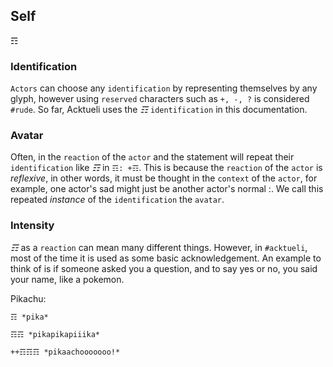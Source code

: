 ## Self
☶

### Identification
`Actors` can choose any `identification` by representing themselves by any glyph, however using `reserved` characters such as `+, -, ?` is considered `#rude`.  So far, Acktueli uses the _☶_ `identification` in this documentation.

### Avatar
Often, in the `reaction` of the `actor` and the statement will repeat their `identification` like _☶_ in `☶: +☶`.  This is because the `reaction` of the `actor` is _reflexive_, in other words, it must be thought in the `context` of the `actor`, for example, one actor's sad might just be another actor's normal :.  We call this repeated _instance_ of the `identification` the `avatar`.

### Intensity
_☶_ as a `reaction` can mean many different things.  However, in `#acktueli`, most of the time it is used as some basic acknowledgement.  An example to think of is if someone asked you a question, and to say yes or no, you said your name, like a pokemon.

Pikachu:

`☶ *pika*`

`☶☶ *pikapikapiiika*`

`++☶☶☶ *pikaachooooooo!*`